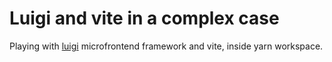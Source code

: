 # Luigi and vite in a complex case

Playing with [luigi](https://luigi-project.io/) microfrontend framework and vite, inside yarn workspace.
